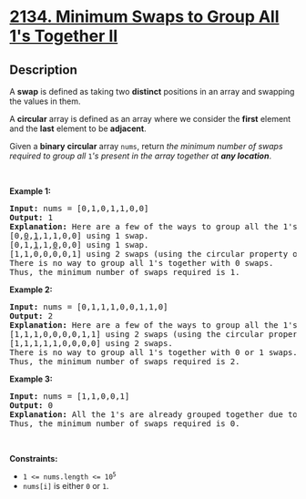 # [2134. Minimum Swaps to Group All 1's Together II](https://leetcode.com/problems/minimum-swaps-to-group-all-1s-together-ii)

## Description
<p>A <strong>swap</strong> is defined as taking two <strong>distinct</strong> positions in an array and swapping the values in them.</p>

<p>A <strong>circular</strong> array is defined as an array where we consider the <strong>first</strong> element and the <strong>last</strong> element to be <strong>adjacent</strong>.</p>

<p>Given a <strong>binary</strong> <strong>circular</strong> array <code>nums</code>, return <em>the minimum number of swaps required to group all </em><code>1</code><em>'s present in the array together at <strong>any location</strong></em>.</p>

<p>&nbsp;</p>
<p><strong class="example">Example 1:</strong></p>

<pre><strong>Input:</strong> nums = [0,1,0,1,1,0,0]
<strong>Output:</strong> 1
<strong>Explanation:</strong> Here are a few of the ways to group all the 1's together:
[0,<u>0</u>,<u>1</u>,1,1,0,0] using 1 swap.
[0,1,<u>1</u>,1,<u>0</u>,0,0] using 1 swap.
[1,1,0,0,0,0,1] using 2 swaps (using the circular property of the array).
There is no way to group all 1's together with 0 swaps.
Thus, the minimum number of swaps required is 1.
</pre>

<p><strong class="example">Example 2:</strong></p>

<pre><strong>Input:</strong> nums = [0,1,1,1,0,0,1,1,0]
<strong>Output:</strong> 2
<strong>Explanation:</strong> Here are a few of the ways to group all the 1's together:
[1,1,1,0,0,0,0,1,1] using 2 swaps (using the circular property of the array).
[1,1,1,1,1,0,0,0,0] using 2 swaps.
There is no way to group all 1's together with 0 or 1 swaps.
Thus, the minimum number of swaps required is 2.
</pre>

<p><strong class="example">Example 3:</strong></p>

<pre><strong>Input:</strong> nums = [1,1,0,0,1]
<strong>Output:</strong> 0
<strong>Explanation:</strong> All the 1's are already grouped together due to the circular property of the array.
Thus, the minimum number of swaps required is 0.
</pre>

<p>&nbsp;</p>
<p><strong>Constraints:</strong></p>

<ul>
	<li><code>1 &lt;= nums.length &lt;= 10<sup>5</sup></code></li>
	<li><code>nums[i]</code> is either <code>0</code> or <code>1</code>.</li>
</ul>